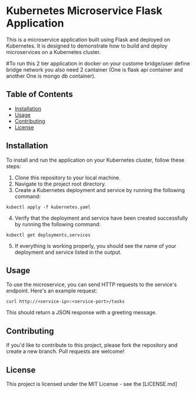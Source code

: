 # Kubernetes Microservice Flask Application

This is a microservice application built using Flask and deployed on Kubernetes. It is designed to demonstrate how to build and deploy microservices on a Kubernetes cluster.

#To run this 2 tier application in docker on your custome bridge/user define bridge network you also need 2 cantainer (One is flask api container and another One is mongo db container).

## Table of Contents

- [Installation](#installation)
- [Usage](#usage)
- [Contributing](#contributing)
- [License](#license)

## Installation

To install and run the application on your Kubernetes cluster, follow these steps:

1. Clone this repository to your local machine.
2. Navigate to the project root directory.
3. Create a Kubernetes deployment and service by running the following command:

`kubectl apply -f kubernetes.yaml`

4. Verify that the deployment and service have been created successfully by running the following command:

`kubectl get deployments,services`

5. If everything is working properly, you should see the name of your deployment and service listed in the output.

## Usage

To use the microservice, you can send HTTP requests to the service's endpoint. Here's an example request:

`curl http://<service-ip>:<service-port>/tasks`


This should return a JSON response with a greeting message.

## Contributing

If you'd like to contribute to this project, please fork the repository and create a new branch. Pull requests are welcome!

## License

This project is licensed under the MIT License - see the [LICENSE.md]
